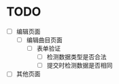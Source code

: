 # TODO

* [ ] 编辑页面
  * [ ] 编辑曲目页面
    * [ ] 表单验证
      * [ ] 检测数据类型是否合法
      * [ ] 提交时检测数据是否相同
* [ ] 其他页面
